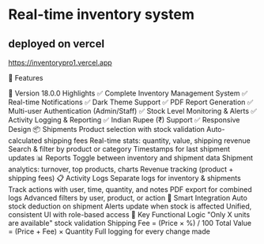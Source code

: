 # Real-time inventory system
## deployed on vercel
https://inventorypro1.vercel.app

🔧 Features

🚀 Version 18.0.0 Highlights
✅ Complete Inventory Management System
✅ Real-time Notifications
✅ Dark Theme Support
✅ PDF Report Generation
✅ Multi-user Authentication (Admin/Staff)
✅ Stock Level Monitoring & Alerts
✅ Activity Logging & Reporting
✅ Indian Rupee (₹) Support
✅ Responsive Design
📦 Shipments
Product selection with stock validation
Auto-calculated shipping fees
Real-time stats: quantity, value, shipping revenue
Search & filter by product or category
Timestamps for last shipment updates
📊 Reports
Toggle between inventory and shipment data
Shipment analytics: turnover, top products, charts
Revenue tracking (product + shipping fees)
📋 Activity Logs
Separate logs for inventory & shipments
Track actions with user, time, quantity, and notes
PDF export for combined logs
Advanced filters by user, product, or action
🔄 Smart Integration
Auto stock deduction on shipment
Alerts update when stock is affected
Unified, consistent UI with role-based access
🎯 Key Functional Logic
"Only X units are available" stock validation
Shipping Fee = (Price × %) / 100
Total Value = (Price + Fee) × Quantity
Full logging for every change made
